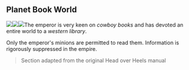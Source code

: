 ## Planet Book World

![](texture-bookworld_wall_cowboy_left?bg-pureBlack)![](texture-book_x?float-right&clear-right)![](texture-book_y?float-right&clear-right)The emperor is very keen
on *cowboy books* and has devoted an entire world to a *western library*.

Only the emperor's minions are permitted to read them.
Information is rigorously suppressed in the empire.

> Section adapted from the original Head over Heels manual
